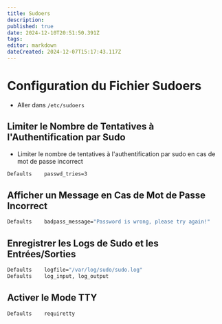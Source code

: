 ```yaml
---
title: Sudoers
description: 
published: true
date: 2024-12-10T20:51:50.391Z
tags: 
editor: markdown
dateCreated: 2024-12-07T15:17:43.117Z
---
```


# Configuration du Fichier Sudoers

- Aller dans `/etc/sudoers`

## Limiter le Nombre de Tentatives à l'Authentification par Sudo

- Limiter le nombre de tentatives à l'authentification par sudo en cas de mot de passe incorrect
```bash
Defaults    passwd_tries=3
```

## Afficher un Message en Cas de Mot de Passe Incorrect

```bash
Defaults    badpass_message="Password is wrong, please try again!"
```

## Enregistrer les Logs de Sudo et les Entrées/Sorties

```bash
Defaults    logfile="/var/log/sudo/sudo.log"
Defaults    log_input, log_output
```

## Activer le Mode TTY

```bash
Defaults    requiretty
```